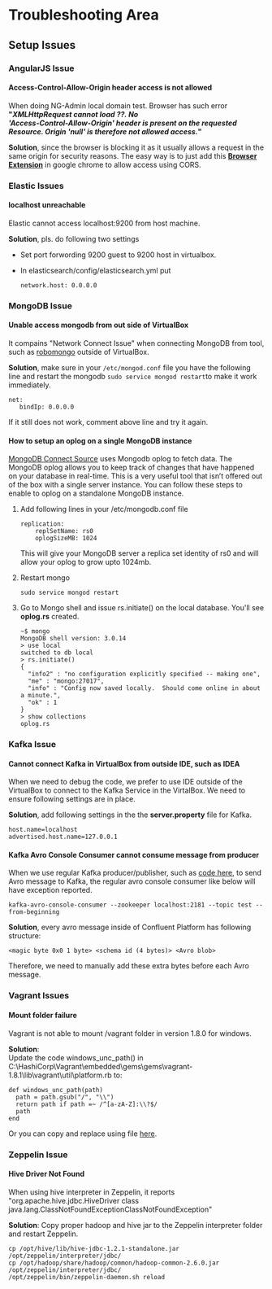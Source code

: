 # Troubleshooting Area

## Setup Issues

### AngularJS Issue

#### Access-Control-Allow-Origin header access is not allowed

When doing NG-Admin local domain test. Browser has such error **"**_**XMLHttpRequest cannot load ??. No  
'Access-Control-Allow-Origin' header is present on the requested Resource. Origin 'null' is therefore not allowed access.**_**"**

**Solution**, since the browser is blocking it as it usually allows a request in the same origin for security reasons. The easy way is to just add this [**Browser Extension**](https://chrome.google.com/webstore/detail/allow-control-allow-origi/nlfbmbojpeacfghkpbjhddihlkkiljbi?hl=en-US) in google chrome to allow access using CORS.

### Elastic Issues

#### localhost unreachable

Elastic cannot access localhost:9200 from host machine.

**Solution**, pls. do following two settings

* Set port forwording 9200 guest to 9200 host in virtualbox.
* In elasticsearch/config/elasticsearch.yml put

  ```
  network.host: 0.0.0.0
  ```

### MongoDB Issue

#### Unable access mongodb from out side of VirtualBox

It compains "Network Connect Issue" when connecting MongoDB from tool, such as [robomongo](https://robomongo.org/download) outside of VirtualBox.

**Solution**, make sure in your `/etc/mongod.conf` file you have the following line and restart the mongodb `sudo service mongod restart`to make it work immediately.

```
net:
   bindIp: 0.0.0.0
```

If it still does not work, comment above line and try it again.

#### How to setup an oplog on a single MongoDB instance

[MongoDB Connect Source](https://github.com/DataReply/kafka-connect-mongodb) uses Mongodb oplog to fetch data. The MongoDB oplog allows you to keep track of changes that have happened on your database in real-time. This is a very useful tool that isn’t offered out of the box with a single server instance. You can follow these steps to enable to oplog on a standalone MongoDB instance.

1. Add following lines in your /etc/mongodb.conf file

   ```
   replication:
       replSetName: rs0
       oplogSizeMB: 1024
   ```

   This will give your MongoDB server a replica set identity of rs0 and will allow your oplog to grow upto 1024mb.

2. Restart mongo

   ```
   sudo service mongod restart
   ```

3. Go to Mongo shell and issue rs.initiate\(\) on the local database. You'll see **oplog.rs** created.

   ```
   ~$ mongo
   MongoDB shell version: 3.0.14
   > use local
   switched to db local
   > rs.initiate()
   {
     "info2" : "no configuration explicitly specified -- making one",
     "me" : "mongo:27017",
     "info" : "Config now saved locally.  Should come online in about a minute.",
     "ok" : 1
   }
   > show collections
   oplog.rs
   ```

### Kafka Issue

#### Cannot connect Kafka in VirtualBox from outside IDE, such as IDEA

When we need to debug the code, we prefer to use IDE outside of the VirtualBox to connect to the Kafka Service in the VirtalBox. We need to ensure following settings are in place.

**Solution**, add following settings in the the **server.property** file for Kafka.

```
host.name=localhost
advertised.host.name=127.0.0.1
```

#### Kafka Avro Console Consumer cannot consume message from producer

When we use regular Kafka producer/publisher, such as [code here](https://gist.github.com/datafibers/d063b255b50fa34515c0ac9e24d4485c), to send Avro message to Kafka, the regular avro console consumer like below will have exception reported.

```
kafka-avro-console-consumer --zookeeper localhost:2181 --topic test --from-beginning
```

**Solution**, every avro message inside of Confluent Platform has following structure:

```
<magic byte 0x0 1 byte> <schema id (4 bytes)> <Avro blob>
```

Therefore, we need to manually add these extra bytes before each Avro message.

### Vagrant Issues

#### Mount folder failure

Vagrant is not able to mount /vagrant folder in version 1.8.0 for windows.

**Solution**:  
Update the code windows\_unc\_path\(\) in C:\HashiCorp\Vagrant\embedded\gems\gems\vagrant-1.8.1\lib\vagrant\util\platform.rb to:

```
def windows_unc_path(path)
  path = path.gsub("/", "\\")
  return path if path =~ /^[a-zA-Z]:\\?$/
  path
end
```

Or you can copy and replace using file [here](https://raw.githubusercontent.com/datafibers-community/df_demo/master/df-environment/df-env-vagrant/vagrant_patch/platform.rb).

### Zeppelin Issue

#### Hive Driver Not Found

When using hive interpreter in Zeppelin, it reports "org.apache.hive.jdbc.HiveDriver class java.lang.ClassNotFoundExceptionClassNotFoundException"

**Solution**: Copy proper hadoop and hive jar to the Zeppelin interpreter folder and restart Zeppelin.

```
cp /opt/hive/lib/hive-jdbc-1.2.1-standalone.jar /opt/zeppelin/interpreter/jdbc/
cp /opt/hadoop/share/hadoop/common/hadoop-common-2.6.0.jar /opt/zeppelin/interpreter/jdbc/
/opt/zeppelin/bin/zeppelin-daemon.sh reload
```



